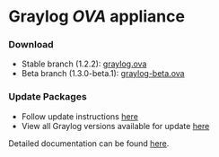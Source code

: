 Graylog *OVA* appliance
========================

### Download

  * Stable branch (1.2.2): [graylog.ova](https://packages.graylog2.org/releases/graylog2-omnibus/ova/graylog.ova)
  * Beta branch (1.3.0-beta.1): [graylog-beta.ova](https://packages.graylog2.org/releases/graylog2-omnibus/ova/graylog-beta.ova)

### Update Packages

  * Follow update instructions [here](http://docs.graylog.org/en/1.2/pages/installation/graylog_ctl.html#upgrade-graylog)
  * View all Graylog versions available for update [here](https://packages.graylog2.org/omnibus)

  
Detailed documentation can be found [here](http://docs.graylog.org/en/latest/pages/installation/virtual_machine_appliances.html).
